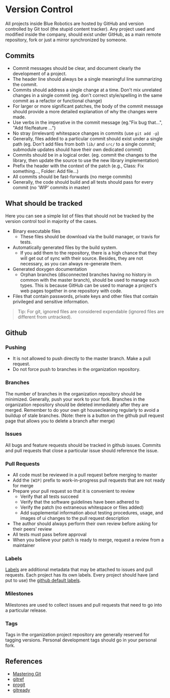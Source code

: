 # Version Control

All projects inside Blue Robotics are hosted by GitHub and version controlled by Git tool (the stupid content tracker). Any project used and modified inside the company, should exist under GitHub, as a main remote repository, fork or just a mirror synchronized by someone.

## Commits

- Commit messages should be clear, and document clearly the development of a project.
- The header line should always be a single meaningful line summarizing the commit.
- Commits should address a single change at a time. Don't mix unrelated changes in a single commit (eg. don't correct style/spelling in the same commit as a refactor or functional change)
- For larger or more significant patches, the body of the commit message should provide a more detailed explanation of why the changes were made.
- Use verbs in the imperative in the commit message (eg."Fix bug that...", "Add file/feature ...")
- No stray (irrelevant) whitespace changes in commits (use `git add -p`)
- Generally, files added to a particular commit should exist under a single path (eg. Don't add files from both `lib/` and `src/` to a single commit; submodule updates should have their own dedicated commit)
- Commits should be in a logical order. (eg. commit the changes to the library, then update the source to use the new library implementation)
- Prefix the header with the context of the patch (e.g., Class: Fix something..., Folder: Add file...)
- All commits should be fast-forwards (no merge commits)
- Generally, the code should build and all tests should pass for every commit (no 'WIP' commits in master)

## What should be tracked

Here you can see a simple list of files that should not be tracked by the version control tool in majority of the cases.
- Binary executable files
    - These files should be download via the build manager, or travis for tests.
- Automatically generated files by the build system.
    - If you add them to the repository, there is a high chance that they will get out of sync with their source. Besides, they are not necessary, as you can always re-generate them.
- Generated doxygen documentation
    - Orphan branches (disconnected branches having no history in common with the master branch), should be used to manage such types. This is because GitHub can be used to manage a project's web pages together in one repository with code.
- Files that contain passwords, private keys and other files that contain privileged and sensitive information.

> Tip: For git, ignored files are considered expendable (ignored files are different from untracked).

## Github

### Pushing

- It is not allowed to push directly to the master branch. Make a pull request.
- Do not force push to branches in the organization repository.

### Branches

The number of branches in the organization repository should be minimized. Generally, push your work to your fork. Branches in the organization repository should be deleted immediately after they are merged. Remember to do your own git housecleaning regularly to avoid a buildup of stale branches. (Note: there is a button on the github pull request page that allows you to delete a branch after merge)

### Issues

All bugs and feature requests should be tracked in github issues. Commits and pull requests that close a particular issue should reference the issue.

### Pull Requests

- All code must be reviewed in a pull request before merging to master
- Add the `[WIP]` prefix to work-in-progress pull requests that are not ready for merge
- Prepare your pull request so that it is convenient to review
    - Verify that all tests succeed
    - Verify that the software guidelines have been adhered to
    - Verify the patch (no extraneous whitespace or files added)
    - Add supplemental information about testing procedures, usage, and images of ui changes to the pull request description
- The author should always perform their own review before asking for their peers' review
- All tests must pass before approval
- When you believe your patch is ready to merge, request a review from a maintainer

### Labels

[Labels](https://help.github.com/articles/about-labels) are additional metadata that may be attached to issues and pull requests. Each project has its own labels. Every project should have (and put to use) the [github default labels](https://help.github.com/articles/about-labels/#using-default-labels).

### Milestones

Milestones are used to collect issues and pull requests that need to go into a particular release.

### Tags

Tags in the organization project repository are generally reserved for tagging versions. Personal development tags should go in your personal fork.

## References

- [Mastering Git](https://www.packtpub.com/application-development/mastering-git)
- [gitref](http://gitref.org)
- [progit](http://progit.org)
- [gitready](http://gitready.com)

